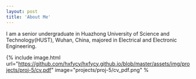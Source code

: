 ```yaml
---
layout: post
title: 'About Me'
---
```


I am a senior undergraduate in Huazhong University of Science and Technology(HUST), Wuhan, China, majored in Electrical and Electronic Engineering.

{% include image.html url="https://github.com/hxfycy/hxfycy.github.io/blob/master/assets/img/projects/proj-5/cv.pdf" image="projects/proj-5/cv_pdf.png" %
